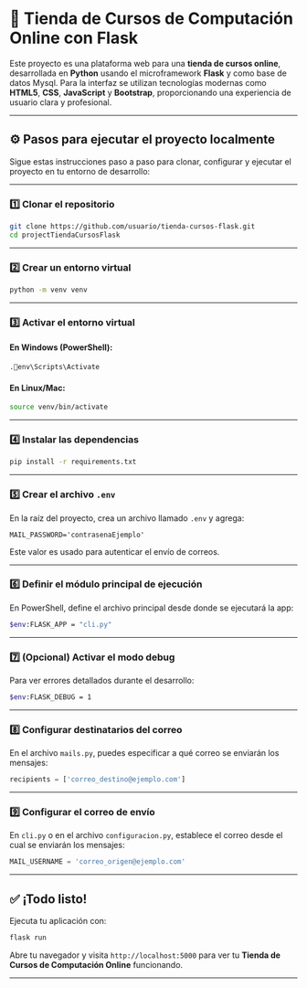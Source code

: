 
# 🛒 Tienda de Cursos de Computación Online con Flask

Este proyecto es una plataforma web para una **tienda de cursos online**, desarrollada en **Python** usando el microframework **Flask** y como base de datos Mysql. Para la interfaz se utilizan tecnologías modernas como **HTML5**, **CSS**, **JavaScript** y **Bootstrap**, proporcionando una experiencia de usuario clara y profesional.

---

## ⚙️ Pasos para ejecutar el proyecto localmente

Sigue estas instrucciones paso a paso para clonar, configurar y ejecutar el proyecto en tu entorno de desarrollo:

---

### 1️⃣ Clonar el repositorio

```bash
git clone https://github.com/usuario/tienda-cursos-flask.git
cd projectTiendaCursosFlask
```

---

### 2️⃣ Crear un entorno virtual

```bash
python -m venv venv
```

---

### 3️⃣ Activar el entorno virtual

#### En Windows (PowerShell):

```bash
.env\Scripts\Activate
```

#### En Linux/Mac:

```bash
source venv/bin/activate
```

---

### 4️⃣ Instalar las dependencias

```bash
pip install -r requirements.txt
```

---

### 5️⃣ Crear el archivo `.env`

En la raíz del proyecto, crea un archivo llamado `.env` y agrega:

```env
MAIL_PASSWORD='contrasenaEjemplo'
```

Este valor es usado para autenticar el envío de correos.

---

### 6️⃣ Definir el módulo principal de ejecución

En PowerShell, define el archivo principal desde donde se ejecutará la app:

```bash
$env:FLASK_APP = "cli.py"
```

---

### 7️⃣ (Opcional) Activar el modo debug

Para ver errores detallados durante el desarrollo:

```bash
$env:FLASK_DEBUG = 1
```

---

### 8️⃣ Configurar destinatarios del correo

En el archivo `mails.py`, puedes especificar a qué correo se enviarán los mensajes:

```python
recipients = ['correo_destino@ejemplo.com']
```

---

### 9️⃣ Configurar el correo de envío

En `cli.py` o en el archivo `configuracion.py`, establece el correo desde el cual se enviarán los mensajes:

```python
MAIL_USERNAME = 'correo_origen@ejemplo.com'
```

---

## ✅ ¡Todo listo!

Ejecuta tu aplicación con:

```bash
flask run
```

Abre tu navegador y visita `http://localhost:5000` para ver tu **Tienda de Cursos de Computación Online** funcionando.

---

